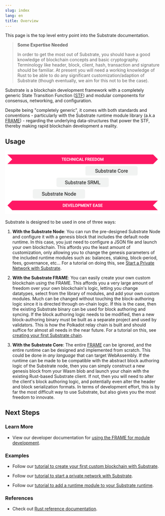 ```yaml
---
slug: index
lang: en
title: Overview
---
```


This page is the top level entry point into the Substrate documentation.

> **Some Expertise Needed**
>
>In order to get the most out of Substrate, you should have a good knowledge of blockchain concepts
>and basic cryptography. Terminology like header, block, client, hash, transaction and signature
>should be familiar. At present you will need a working knowledge of Rust to be able to do any
>significant customization/adaption of Substrate (though eventually, we aim for this not to be the
>case).

Substrate is a blockchain development framework with a completely generic State Transition Function
([STF](glossary.md#stf-state-transition-function)) and modular components for consensus, networking,
and configuration.

Despite being "completely generic", it comes with both standards and conventions - particularly with
the Substrate runtime module library (a.k.a [FRAME](overview/frame.md)) - regarding the underlying
data-structures that power the STF, thereby making rapid blockchain development a reality.

## Usage

![Technical Freedom vs Development Ease](assets/technical-freedom.png)

Substrate is designed to be used in one of three ways:

1. **With the Substrate Node**: You can run the pre-designed Substrate Node and configure it with a
   genesis block that includes the default node runtime. In this case, you just need to configure a
   JSON file and launch your own blockchain. This affords you the least amount of customization,
   only allowing you to change the genesis parameters of the included runtime modules such as:
   balances, staking, block-period, fees, governance, etc... For a tutorial on doing this, see
   [Start a Private Network with Substrate](/tutorials/start-a-private-network).

2. **With the Substrate FRAME**: You can easily create your own custom blockchain using the FRAME. This affords
   you a very large amount of freedom over your own blockchain's logic, letting you change
   datatypes, select from the library of modules, and add your own custom modules. Much can be
   changed without touching the block-authoring logic since it is directed through on-chain logic.
   If this is the case, then the existing Substrate binary can be used for block authoring and
   syncing. If the block authoring logic needs to be modified, then a new block-authoring binary
   must be built as a separate project and used by validators. This is how the Polkadot relay chain
   is built and should suffice for almost all needs in the near future. For a tutorial on this, see
   [creating your first Substrate chain](/tutorials/creating-your-first-substrate-chain).

3. **With the Substrate Core**: The entire [FRAME](overview/frame.md) can be ignored, and
   the entire runtime can be designed and implemented from scratch. This could be done in _any
   language_ that can target WebAssembly. If the runtime can be made to be compatible with the
   abstract block authoring logic of the Substrate node, then you can simply construct a new genesis
   block from your Wasm blob and launch your chain with the existing Rust-based Substrate client. If
   not, then you will need to alter the client's block authoring logic, and potentially even
   alter the header and block serialization formats. In terms of development effort, this is by
   far the most difficult way to use Substrate, but also gives you the most freedom to innovate.

## Next Steps

### Learn More

- View our developer documentation for [using the FRAME for module
  development](development/module/index.md).

### Examples

- Follow our [tutorial to create your first custom blockchain with
  Substrate](tutorials/creating-your-first-substrate-chain/index).

- Follow our [tutorial to start a private network with
  Substrate](tutorials/start-a-private-network-with-substrate).

- Follow our [tutorial to add a runtime module to your Substrate
  runtime](tutorials/adding-a-module-to-your-runtime).

### References

- Check out [Rust reference documentation](https://substrate.dev/rustdocs/master).
